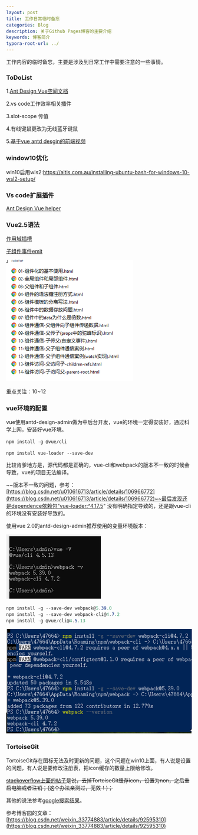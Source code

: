 ```yaml
---
layout: post
title: 工作日常临时备忘
categories: Blog
description: 关于Github Pages博客的主要介绍
keywords: 博客简介
typora-root-url: ../
---
```

工作内容的临时备忘，主要是涉及到日常工作中需要注意的一些事情。

### ToDoList

1.[Ant Design Vue空间文档](https://www.antdv.com/components/form-model/#Form-Component)

2.vs code工作效率相关插件

3.slot-scope 传值

4.有线键鼠更改为无线蓝牙键鼠

5.[基于vue antd desgin的前端视频](https://search.bilibili.com/all?keyword=ant%20design%20vue&from_source=webtop_search&spm_id_from=333.788) 


### window10优化

win10启用wls2:https://altis.com.au/installing-ubuntu-bash-for-windows-10-wsl2-setup/


### Vs code扩展插件

[Ant Design Vue helper](https://marketplace.visualstudio.com/items?itemName=ant-design-vue.vscode-ant-design-vue-helper)



### Vue2.5语法

[作用域插槽](https://cn.vuejs.org/v2/guide/components-slots.html)

[子组件事件emit](https://cn.vuejs.org/v2/guide/components.html?#%E4%BD%BF%E7%94%A8%E4%BA%8B%E4%BB%B6%E6%8A%9B%E5%87%BA%E4%B8%80%E4%B8%AA%E5%80%BC)

![childe_father_event](/images/posts/child_father_event.png)

重点关注：10~12

### vue环境的配置

vue使用antd-design-admin做为中后台开发，vue的环境一定得安装好，通过科学上网，安装好vue环境。

`npm install -g @vue/cli`

`npm install vue-loader --save-dev`

比较肯爹地方是，源代码都是正确的，vue-cli和webpack的版本不一致的时候会导致，vue的项目无法编译。

~~版本不一致的问题，参考：[https://blog.csdn.net/u010616713/article/details/106966772](https://blog.csdn.net/u010616713/article/details/106966772)~~最后发现还是dependence依赖包"vue-loader:^4.17.5" 没有明确指定导致的，还是跟vue-cli的环境没有安装好导致的。

使用vue 2.0的antd-design-admin推荐使用的变量环境版本：

![webpack_version_vue372.png](/images/posts/webpack_version_vue372.png)

```c#
npm install -g --save-dev webpack@5.39.0
npm install -g --save-dev webpack-cli@4.7.2
npm install -g @vue/cli@4.5.13
```

![webpack_cli_install_42424](/images/posts/webpack_cli_install_42424.png)

### TortoiseGit

TortoiseGit存在图标无法及时更新的问题，这个问题在win10上面，有人说是设置的问题，有人说是要修改注册表，把icon缓存的数量上限给修改。

~~[stackoverflow上面的帖子](https://stackoverflow.com/questions/8137929/tortoisegit-modified-sign-icon-overlay-is-not-updating)是说，去掉TortoiseGit缓存icon，设置为non，之后重启电脑或者注销；(这个办法亲测过，无效！)；~~

其他的说法参考[google搜索结果](https://www.google.com/search?q=git+%E7%8A%B6%E6%80%81%E5%9B%BE%E6%A0%87%E6%9B%B4%E6%96%B0%E4%B8%8D%E5%8F%8A%E6%97%B6&newwindow=1&ei=bo5qYbTfBOnKytMP-f2YyAc&ved=0ahUKEwi0zrzews7zAhVppXIEHfk-BnkQ4dUDCA4&uact=5&oq=git+%E7%8A%B6%E6%80%81%E5%9B%BE%E6%A0%87%E6%9B%B4%E6%96%B0%E4%B8%8D%E5%8F%8A%E6%97%B6&gs_lcp=Cgdnd3Mtd2l6EAM6BwgAEEcQsAM6BQgAEIAEOggIABAWEAoQHjoGCAAQFhAeOgUIIRCgAToECAAQHjoGCAAQCBAeOgcIABCABBAMSgQIQRgAUImsJ1irzidgzc8naAFwAngAgAGQBIgB1kySAQoyLTYuMjIuMS4xmAEAoAEByAEEwAEB&sclient=gws-wiz)。

参考博客园的文章：[https://blog.csdn.net/weixin_33774883/article/details/92595310](https://blog.csdn.net/weixin_33774883/article/details/92595310)

